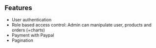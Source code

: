 ## Features

-   User authentication
-   Role based access control: Admin can manipulate user, products and orders (+charts)
-   Payment with Paypal
-   Pagination
